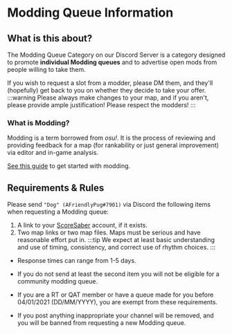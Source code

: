 # Modding Queue Information

## What is this about?
The Modding Queue Category on our Discord Server is a category designed to promote **individual Modding queues** and to advertise open mods from people willing to take them.

If you wish to request a slot from a modder, please DM them, and they'll (hopefully) get back to you on whether they decide to take your offer.
:::warning Please always make changes to your map, and if you aren't, please provide ample justification! Please respect the modders!
:::  

### What is Modding?
Modding is a term borrowed from *osu!*. It is the process of reviewing and providing feedback for a map (for rankability or just general improvement) via editor and in-game analysis.

[See this guide](https://bit.ly/ScoreSaberModding) to get started with modding.  

## Requirements & Rules
Please send `"Dog" (AFriendlyPug#7901)` via Discord the following items when requesting a Modding queue:

1. A link to your [ScoreSaber](https://scoresaber.com) account, if it exists.
2. Two map links or two map files. Maps must be serious and have reasonable effort put in.
:::tip We expect at least basic understanding and use of timing, consistency, and correct use of rhythm choices.
:::

- Response times can range from 1-5 days.

- If you do not send at least the second item you will not be eligible for a community modding queue.
- If you are a RT or QAT member or have a queue made for you before 04/01/2021 (DD/MM/YYYY), you are exempt from these requirements.
- If you post anything inappropriate your channel will be removed, and you will be banned from requesting a new Modding queue.
